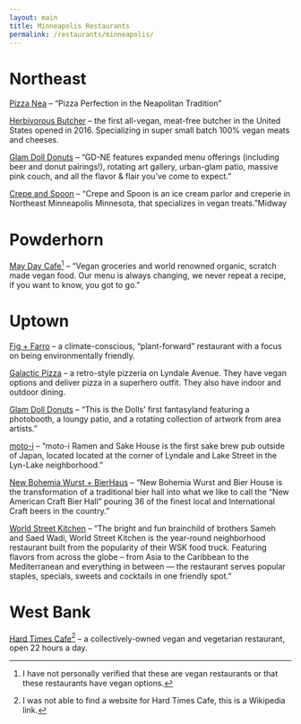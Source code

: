```yaml
---
layout: main
title: Minneapolis Restaurants
permalink: /restaurants/minneapolis/
---
```



# Northeast

[Pizza Nea][pizzanea] – “Pizza Perfection in the Neapolitan Tradition”

[Herbivorous Butcher][hb] – the first all-vegan, meat-free butcher in
the United States opened in 2016. Specializing in super small batch 100% vegan meats and cheeses.

[Glam Doll Donuts][glamdoll-ne] – “GD-NE features expanded menu
offerings (including beer and donut pairings!), rotating art gallery,
urban-glam patio, massive pink couch, and all the flavor & flair you’ve
come to expect.”

[Crepe and Spoon][crepe-and-spoon] – “Crepe and Spoon is an ice cream
parlor and creperie in Northeast Minneapolis Minnesota, that specializes
in vegan treats.”Midway

[pizzanea]:http://www.pizzanea.com/
[hb]:https://www.theherbivorousbutcher.com/
[glamdoll-ne]:https://glamdolldonuts.com/location/northeast/
[crepe-and-spoon]:https://www.crepeandspoon.com/

# Powderhorn

[May Day Cafe][maydaycafe][^1] – “Vegan groceries and world renowned
organic, scratch
made vegan food. Our menu is always changing, we never repeat a recipe, if you want to know, you got to go.”

[maydaycafe]:https://eurekacompassveganfood.com/

# Uptown

[Fig + Farro][fig+farro] – a climate-conscious, “plant-forward”
restaurant with a focus on being environmentally friendly.

[Galactic Pizza][galactic-pizza] – a retro-style pizzeria on Lyndale
Avenue. They have vegan options and deliver pizza in a superhero outfit. They also have indoor and outdoor dining.

[Glam Doll Donuts][glamdoll-uptown] – “This is the Dolls’ first
fantasyland featuring a photobooth, a loungy patio, and a rotating collection of artwork from area artists.”

[moto-i][moto-i] – “moto-i Ramen and Sake House is the first sake brew
pub outside of Japan, located located at the corner of Lyndale and Lake Street in the Lyn-Lake neighborhood.”

[New Bohemia Wurst + BierHaus][new-bohemia] – “New Bohemia Wurst and
Bier House is the transformation of a traditional bier hall into what we like to call the “New American Craft Bier Hall” pouring 36 of the finest local and International Craft beers in the country.”

[World Street Kitchen][wsk] – “The bright and fun brainchild of brothers
Sameh and Saed Wadi, World Street Kitchen is the year-round neighborhood restaurant built from the popularity of their WSK food truck. Featuring flavors from across the globe – from Asia to the Caribbean to the Mediterranean and everything in between — the restaurant serves popular staples, specials, sweets and cocktails in one friendly spot.”

[fig+farro]:https://www.figandfarro.com/
[galactic-pizza]:http://galacticpizza.com/
[glamdoll-uptown]:https://glamdolldonuts.com/location/eat-street/
[moto-i]:https://www.moto-i.com/
[new-bohemia]:https://www.newbohemiausa.com/
[wsk]:https://www.eatwsk.com/

# West Bank

[Hard Times Cafe][hard-times][^2] – a collectively-owned vegan and
vegetarian
restaurant, open 22 hours a day.

[hard-times]:https://en.wikipedia.org/wiki/Hard_Times_Cafe

[^1]: I have not personally verified that these are vegan restaurants or
	that these restaurants have vegan options.

[^2]: I was not able to find a website for Hard Times Cafe, this is a
	Wikipedia link.
